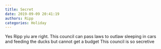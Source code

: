 ```yaml
---
title: Secret
date: 2019-09-09 20:41:19
authors: Ripp
categories: Holiday
---
```


 Yes Ripp yiu are right.  This council can pass laws to outlaw sleeping in cars and feeding the ducks but cannot get a budget 
This council is so secretive